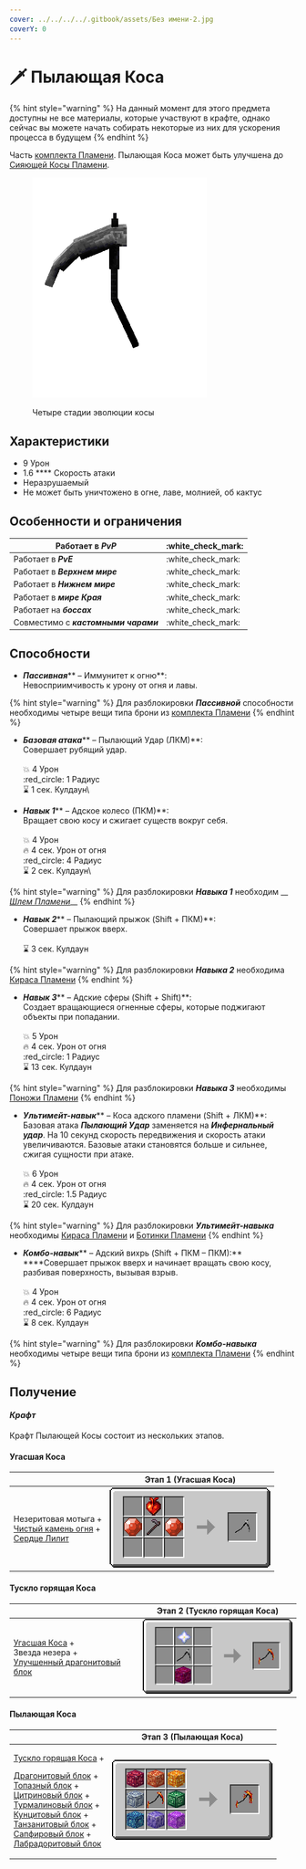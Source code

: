 ```yaml
---
cover: ../../../../.gitbook/assets/Без имени-2.jpg
coverY: 0
---
```


# 🗡 Пылающая Коса

{% hint style="warning" %}
На данный момент для этого предмета доступны не все материалы, которые участвуют в крафте, однако сейчас вы можете начать собирать некоторые из них для ускорения процесса в будущем&#x20;
{% endhint %}

Часть [комплекта Пламени](../). Пылающая Коса может быть улучшена до [Сияющей Косы Пламени](./#siyayushaya-kosa-plameni).

<figure><img src="../../../../.gitbook/assets/flamos_all_turnable.gif" alt=""><figcaption><p>Четыре стадии эволюции косы</p></figcaption></figure>

## Характеристики

* 9 Урон
* 1.6 **** Скорость атаки
* Неразрушаемый
* Не может быть уничтожено в огне, лаве, молнией, об кактус

## Особенности и ограничения

| Работает в _**PvP**_                 | :white\_check\_mark: |
| ------------------------------------ | -------------------- |
| Работает в _**PvE**_                 | :white\_check\_mark: |
| Работает в _**Верхнем мире**_        | :white\_check\_mark: |
| Работает в _**Нижнем мире**_         | :white\_check\_mark: |
| Работает в _**мире Края**_           | :white\_check\_mark: |
| Работает на _**боссах**_             | :white\_check\_mark: |
| Совместимо с _**кастомными чарами**_ | :white\_check\_mark: |

## Способности

* _**Пассивная**_** – Иммунитет к огню**: \
  Невосприимчивость к урону от огня и лавы.

{% hint style="warning" %}
Для разблокировки _**Пассивной**_ способности необходимы четыре вещи типа брони из [комплекта Пламени](../)
{% endhint %}

* _**Базовая атака**_** – Пылающий Удар (ЛКМ)**: \
  Совершает рубящий  удар.\
  \
  :boom: 4 Урон\
  :red\_circle: 1 Радиус\
  :hourglass: 1 сек. Кулдаун\

* _**Навык 1**_** – Адское колесо (ПКМ)**: \
  Вращает свою косу и сжигает существ вокруг себя.\
  \
  :boom: 4 Урон\
  :fire: 4 сек. Урон от огня\
  :red\_circle: 4 Радиус\
  :hourglass: 2 сек. Кулдаун\


{% hint style="warning" %}
Для разблокировки _**Навыка 1**_ необходим __ [_Шлем Пламени_](../shlem-plameni.md)__
{% endhint %}

* _**Навык 2**_** – Пылающий прыжок (Shift + ПКМ)**: \
  Совершает прыжок вверх.\
  \
  :hourglass: 3 сек. Кулдаун

{% hint style="warning" %}
Для разблокировки _**Навыка 2**_ необходима [Кираса Пламени](../kirasa-plameni.md)
{% endhint %}

* _**Навык 3**_** – Адские сферы (Shift + Shift)**: \
  Создает вращающиеся огненные сферы, которые поджигают объекты при попадании.\
  \
  :boom: 5 Урон\
  :fire: 4 сек. Урон от огня\
  :red\_circle: 1 Радиус\
  :hourglass: 13 сек. Кулдаун

{% hint style="warning" %}
Для разблокировки _**Навыка 3**_ необходимы [Поножи Пламени](../ponozhi-plameni.md)
{% endhint %}

* _**Ультимейт-навык**_** – Коса адского пламени (Shift + ЛКМ)**:\
  Базовая атака _**Пылающий Удар**_ заменяется на _**Инфернальный удар**_. На 10 секунд скорость  передвижения и скорость атаки увеличиваются. Базовые атаки становятся больше и сильнее, сжигая сущности при атаке.\
  \
  :boom: 6 Урон\
  :fire: 4 сек. Урон от огня\
  :red\_circle: 1.5 Радиус\
  :hourglass: 20 сек. Кулдаун

{% hint style="warning" %}
Для разблокировки _**Ультимейт-навыка**_ необходимы [Кираса Пламени](../kirasa-plameni.md) и [Ботинки Пламени](../botinki-plameni.md)
{% endhint %}

* _**Комбо-навык**_** – Адский вихрь (Shift + ПКМ – ПКМ):**\
  ****Совершает прыжок вверх и начинает вращать свою косу, разбивая поверхность, вызывая взрыв.\
  \
  :boom: 4 Урон\
  :fire: 4 сек. Урон от огня\
  :red\_circle: 6 Радиус\
  :hourglass: 8 сек. Кулдаун

{% hint style="warning" %}
Для разблокировки _**Комбо-навыка**_ необходимы четыре вещи типа брони из [комплекта Пламени](../)
{% endhint %}

## Получение

#### _Крафт_

Крафт Пылающей Косы состоит из нескольких этапов.

#### Угасшая Коса

|                                                                                                                                                                           | Этап 1 (Угасшая Коса)                                                                             |
| ------------------------------------------------------------------------------------------------------------------------------------------------------------------------- | ------------------------------------------------------------------------------------------------- |
| <p>Незеритовая мотыга +<br><a href="../../../materialy/pristine_fire_gem.md">Чистый камень огня</a> +<br><a href="../../../materialy/sweet_heart.md">Сердце Лилит</a></p> | <img src="../../../../.gitbook/assets/flamos_scythe_step1.png" alt="Этап 1" data-size="original"> |

#### Тускло горящая Коса

|                                                                                                                                                              | Этап 2 (Тускло горящая Коса)                                                                      |
| ------------------------------------------------------------------------------------------------------------------------------------------------------------ | ------------------------------------------------------------------------------------------------- |
| <p><a href="./#ugasshaya-kosa">Угасшая Коса</a> +<br>Звезда незера +<br><a href="../../../bloki/dragonitovyi-blok-1.md">Улучшенный драгонитовый блок</a></p> | <img src="../../../../.gitbook/assets/flamos_scythe_step2.png" alt="Этап 1" data-size="original"> |

#### Пылающая Коса

|                                                                                                                                                                                                                                                                                                                                                                                                                                                                                                                                                                                                                                                                | Этап 3 (Пылающая Коса)                                                                            |
| -------------------------------------------------------------------------------------------------------------------------------------------------------------------------------------------------------------------------------------------------------------------------------------------------------------------------------------------------------------------------------------------------------------------------------------------------------------------------------------------------------------------------------------------------------------------------------------------------------------------------------------------------------------- | ------------------------------------------------------------------------------------------------- |
| <p><a href="./#tusklo-goryashaya-kosa">Тускло горящая Коса</a> +</p><p><a href="../../../bloki/dragonitovyi-blok.md">Драгонитовый блок</a> +<br><a href="../../../bloki/topazovyi-blok.md">Топазный блок</a> +<br><a href="../../../bloki/citrinovyi-blok.md">Цитриновый блок</a> +<br><a href="../../../bloki/turmalinovyi-blok.md">Турмалиновый блок</a> +<br><a href="../../../bloki/kuncitovyi-blok.md">Кунцитовый блок</a> +<br><a href="../../../bloki/tanzanitovyi-blok.md">Танзанитовый блок</a> +<br><a href="../../../bloki/sapfirovyi-blok.md">Сапфировый блок</a> +<br><a href="../../../bloki/labradoritovyi-blok.md">Лабрадоритовый блок</a></p> | <img src="../../../../.gitbook/assets/flamos_scythe_step3.png" alt="Этап 1" data-size="original"> |
